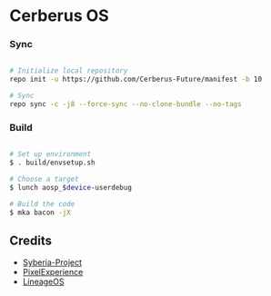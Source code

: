 # Cerberus OS #

### Sync ###

```bash

# Initialize local repository
repo init -u https://github.com/Cerberus-Future/manifest -b 10

# Sync
repo sync -c -j8 --force-sync --no-clone-bundle --no-tags
```

### Build ###

```bash

# Set up environment
$ . build/envsetup.sh

# Choose a target
$ lunch aosp_$device-userdebug

# Build the code
$ mka bacon -jX
```

## Credits
-  [Syberia-Project](https://github.com/syberia-project)
-  [PixelExperience](https://github.com/PixelExperience)
-  [LineageOS](http://GitHub.com/LineageOS)
